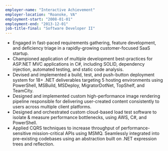 ```yaml
---
employer-name: "Interactive Achievement"
employer-location: "Roanoke, VA"
employment-start: "2008-01-01"
employment-end: "2013-12-01"
job-title-final: "Software Developer II"
---
```


- Engaged in fast-paced requirements gathering, feature development, and deficiency triage in a rapidly-growing customer-focused SaaS startup.
- Championed application of multiple development best-practices for ASP.NET MVC applications in C#, including SOLID, dependency injection, automated testing, and static code analysis.
- Devised and implemented a build, test, and push-button deployment system for 18+ .NET deliverables targeting 5 hosting environments using PowerShell, MSBuild, MSDeploy, MigratorDotNet, TopShelf, and TeamCity.
- Designed and implemented custom high-performance image rendering pipeline responsible for delivering user-created content consistently to users across multiple client platforms.
- Designed and orchestrated custom cloud-based load test software to isolate & measure performance bottlenecks, using AWS, C#, and PowerShell.
- Applied CQRS techniques to increase throughput of performance-sensitive mission-critical APIs using MSMQ. Seamlessly integrated into pre-existing codebases using an abstraction built on .NET expression trees and reflection.